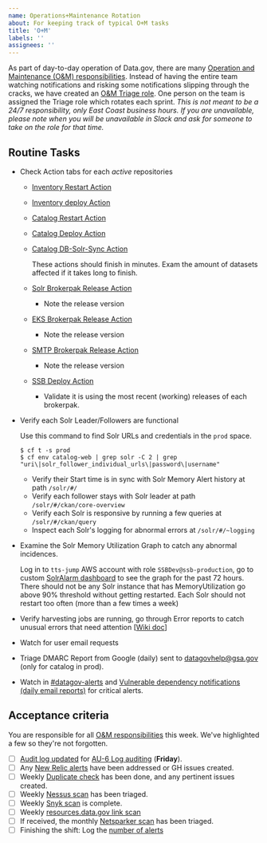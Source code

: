```yaml
---
name: Operations+Maintenance Rotation
about: For keeping track of typical O+M tasks
title: 'O+M'
labels: ''
assignees: ''
---
```

As part of day-to-day operation of Data.gov, there are many [Operation and Maintenance (O&M) responsibilities](https://github.com/gsa/data.gov/wiki/Operation-and-Maintenance-Responsibilities). Instead of having the entire team watching notifications and risking some notifications slipping through the cracks, we have created an [O&M Triage role](https://github.com/gsa/data.gov/wiki/Operation-and-Maintenance-Responsibilities#om-triage-rotation). One person on the team is assigned the Triage role which rotates each sprint. _This is not meant to be a 24/7 responsibility, only East Coast business hours. If you are unavailable, please note when you will be unavailable in Slack and ask for someone to take on the role for that time._

## Routine Tasks
- Check Action tabs for each _active_ repositories
  - [Inventory Restart Action](https://github.com/GSA/inventory-app/actions/workflows/restart.yml)
  - [Inventory deploy Action](https://github.com/GSA/inventory-app/actions/workflows/deploy.yml)
  - [Catalog Restart Action](https://github.com/GSA/catalog.data.gov/actions/workflows/restart.yml)
  - [Catalog Deploy Action](https://github.com/GSA/catalog.data.gov/actions/workflows/publish.yml)
  - [Catalog DB-Solr-Sync Action](https://github.com/GSA/catalog.data.gov/actions/workflows/db-solr-sync-automated.yml)
    
    These actions should finish in minutes. Exam the amount of datasets affected if it takes long to finish. 
  - [Solr Brokerpak Release Action](https://github.com/GSA/datagov-brokerpak-solr/actions/workflows/release.yml)
    - Note the release version
  - [EKS Brokerpak Release Action](https://github.com/GSA/datagov-brokerpak-eks/actions/workflows/release.yml)
    - Note the release version
  - [SMTP Brokerpak Release Action](https://github.com/GSA/datagov-brokerpak-smtp/actions/workflows/release.yml)
    - Note the release version
  - [SSB Deploy Action](https://github.com/GSA/datagov-ssb/actions/workflows/apply.yml)
    - Validate it is using the most recent (working) releases of each brokerpak.
- Verify each Solr Leader/Followers are functional

  Use this command to find Solr URLs and credentials in the `prod` space.
  ```
  $ cf t -s prod
  $ cf env catalog-web | grep solr -C 2 | grep "uri\|solr_follower_individual_urls\|password\|username"
  ```
  - Verify their Start time is in sync with Solr Memory Alert history at path `/solr/#/`
  - Verify each follower stays with Solr leader at path `/solr/#/ckan/core-overview`
  - Verify each Solr is responsive by running a few queries at `/solr/#/ckan/query`
  - Inspect each Solr's logging for abnormal errors at `/solr/#/~logging`

- Examine the Solr Memory Utilization Graph to catch any abnormal incidences.

  Log in to `tts-jump` AWS account with role `SSBDev@ssb-production`, go to custom [SolrAlarm dashboard](https://us-west-2.console.aws.amazon.com/cloudwatch/home?region=us-west-2#dashboards:name=CatalogProdSolr;start=PT72H) to see the graph for the past 72 hours. There should not be any Solr instance that has MemoryUtilization go above 90% threshold without getting restarted. Each Solr should not restart too often (more than a few times a week)
- Verify harvesting jobs are running, go through Error reports to catch unusual errors that need attention [[Wiki doc](https://github.com/gsa/data.gov/wiki/Operation-and-Maintenance-Responsibilities#harvest-job-report-daily-email-report)]
- Watch for user email requests
- Triage DMARC Report from Google (daily) sent to datagovhelp@gsa.gov (only for catalog in prod).
- Watch in [#datagov-alerts](https://gsa-tts.slack.com/archives/C4RGAM1Q8) and [Vulnerable dependency notifications (daily email reports)](https://github.com/gsa/data.gov/wiki/Operation-and-Maintenance-Responsibilities#vulnerable-dependency-notifications-daily-email-reports) for critical alerts.

## Acceptance criteria

You are responsible for all [O&M responsibilities](https://github.com/gsa/data.gov/wiki/Operation-and-Maintenance-Responsibilities) this week. We've highlighted a few so they're not forgotten.

- [ ] [Audit log updated](https://docs.google.com/spreadsheets/d/1z6lqmyNxC7s5MiTt9f6vT41IS2DLLJl4HwEqXvvft40/edit) for [AU-6 Log auditing](https://github.com/gsa/data.gov/wiki/Operation-and-Maintenance-Responsibilities#au-6-log-auditing) (**Friday**).
- [ ] Any [New Relic alerts](https://alerts.newrelic.com/accounts/1601367/incidents) have been addressed or GH issues created.
- [ ] Weekly [Duplicate check](https://github.com/GSA/data.gov/wiki/Operation-and-Maintenance-Responsibilities#duplicate-check) has been done, and any pertinent issues created.
- [ ] Weekly [Nessus scan](https://github.com/gsa/data.gov/wiki/Operation-and-Maintenance-Responsibilities#nessus-host-scan-report-from-isso) has been triaged.
- [ ] Weekly [Snyk scan](https://github.com/gsa/data.gov/wiki/Operation-and-Maintenance-Responsibilities#automated-dependency-updates-ad-hoc-github-prs) is complete.
- [ ] Weekly [resources.data.gov link scan](https://app.circleci.com/pipelines/github/GSA/resources.data.gov?branch=main)
- [ ] If received, the monthly [Netsparker scan](https://github.com/gsa/data.gov/wiki/Operation-and-Maintenance-Responsibilities#netsparker-compliance-scan-report-from-isso) has been triaged.
- [ ] Finishing the shift: Log the [number of alerts](https://docs.google.com/spreadsheets/d/1u1hSUAQW6FWzphog122stfB6MB9Wiq0NROT3PeicRoM/edit#gid=939071144) 
